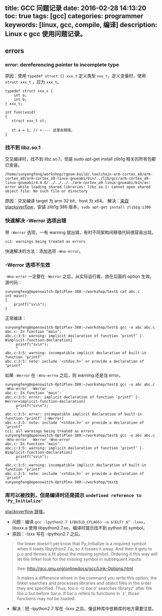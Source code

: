 title: GCC 问题记录
date: 2016-02-28 14:13:20
toc: true
tags: [gcc]
categories: programmer
keywords: [linux, gcc, compile, 编译]
description: Linux c gcc 使用问题记录。
---

## errors

### error: dereferencing pointer to incomplete type
原因：使用 `typedef struct {} xxx_t` 定义类型 `xxx_t`，定义变量时，使用 `struct xxx_t` ，应为 `xxx_t`。

```
typedef struct xxx_s {
    int a;
    int b;
} xxx_t;

int func(void)
{
   struct xxx_t st;
   
   st.a = 1; // <---- 这里会报错。
}
```

### 找不到 libz.so.1

交叉编译时，找不到 libz.so.1，但是 sudo apt-get install zlib1g 相关的所有包都已安装。

```
/home/sunyongfeng/workshop/rgosm-build/.toolchain-arm-cortex_a9/arm-cortex_a9/arm-cortex_a9-linux-gnueabi/bin/../lib/gcc/arm-cortex_a9-linux-gnueabi/4.4.6/../../../../arm-cortex_a9-linux-gnueabi/bin/as: error while loading shared libraries: libz.so.1: cannot open shared object file: No such file or directory
```

原因：交叉编译 target 为 arm 32 bit，host 为 x64。
解决：[来自 stackoverflow](http://stackoverflow.com/questions/21256866/libz-so-1-cannot-open-shared-object-file)，安装 zlib1g:386 版本，`sudo apt-get install zlib1g:i386`

### 快速解决 -Werror 选项出错
带 `-Werror` 选项，一有 warning 就出错，有时不同架构间移值代码很容易出现。
```
cc1: warnings being treated as errors
```
快速解决的方法：添加选项 `-Wno-error`。

### -Werror 选项不生效
`-Wno-error` 一定要在 `-Werror` 之后，从实际运行看，放在后面的 option 生效。
源代码：
```
sunyongfeng@openswitch-OptiPlex-380:~/workshop/test$ cat abc.c
int main()
{
    printf("sv\n");
}
```
正常编译：
```
sunyongfeng@openswitch-OptiPlex-380:~/workshop/test$ gcc -o abc abc.c
abc.c: In function ‘main’:
abc.c:3:5: warning: implicit declaration of function ‘printf’ [-Wimplicit-function-declaration]
     printf("sv\n");
     ^
abc.c:3:5: warning: incompatible implicit declaration of built-in function ‘printf’
abc.c:3:5: note: include ‘<stdio.h>’ or provide a declaration of ‘printf’
```
如果 `-Werror` 在 `-Wno-errno` 之后，则 warning 还是当 error。
```
sunyongfeng@openswitch-OptiPlex-380:~/workshop/test$ gcc -o abc abc.c -Wno-error  -Werror
abc.c: In function ‘main’:
abc.c:3:5: error: implicit declaration of function ‘printf’ [-Werror=implicit-function-declaration]
     printf("sv\n");
     ^
abc.c:3:5: error: incompatible implicit declaration of built-in function ‘printf’ [-Werror]
abc.c:3:5: note: include ‘<stdio.h>’ or provide a declaration of ‘printf’
cc1: all warnings being treated as errors
sunyongfeng@openswitch-OptiPlex-380:~/workshop/test$ gcc -o abc abc.c -Wno-error  -Werror -Wno-error
abc.c: In function ‘main’:
abc.c:3:5: warning: implicit declaration of function ‘printf’ [-Wimplicit-function-declaration]
     printf("sv\n");
     ^
abc.c:3:5: warning: incompatible implicit declaration of built-in function ‘printf’
abc.c:3:5: note: include ‘<stdio.h>’ or provide a declaration of ‘printf’
sunyongfeng@openswitch-OptiPlex-380:~/workshop/test$ 
```

### 库可以被找到，但是编译时还是提示 `undefined reference to 'Py_Initialize'`

[stackoverflow 链接](http://stackoverflow.com/questions/13951166/undefined-reference-despite-lib-being-found-by-linker)。

* 问题：编译 `gcc -lpython2.7 $(BUILD_CFLAGS) -o $(ELF) $^ -lxxx`，libxxx.a 使用 libpython2.7.so，编译时提示找不到 python 的 symbol。
* 原因：-lxxx 写在 -lpython2.7 之后。

> the linker doesn't yet know that Py_Initialize is a required symbol when it loads libpython2.7.a, so it tosses it away. And then it gets to p.o and throws a fit about the missing symbol. Ordering it this way will let the linker look for the missing symbol in subsequent inputs.
> 
> See: http://gcc.gnu.org/onlinedocs/gcc/Link-Options.html
> 
> It makes a difference where in the command you write this option; the linker searches and processes libraries and object files in the order they are specified. Thus, foo.o -lz bar.o' searches libraryz' after file foo.o but before bar.o. If bar.o refers to functions in `z', those functions may not be loaded.

* 解决：把 -lpython2.7 写在 -lxxx 之后。像这种库中依赖库的地方需要注意。
